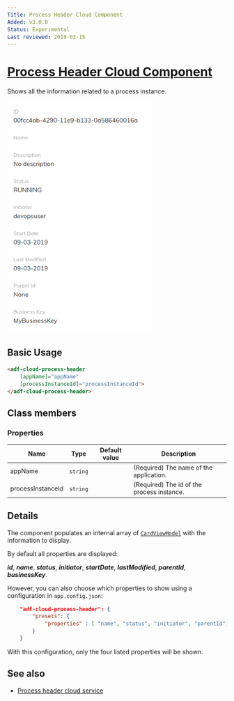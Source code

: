 ```yaml
---
Title: Process Header Cloud Component
Added: v3.0.0
Status: Experimental
Last reviewed: 2019-03-15
---
```


# [Process Header Cloud Component](../../../lib/process-services-cloud/src/lib/process/process-header/components/process-header-cloud.component.ts "Defined in process-header-cloud.component.ts")

Shows all the information related to a process instance.

![adf-cloud-process-header](../../docassets/images/adf-cloud-process-header.png)

## Basic Usage

```html
<adf-cloud-process-header
    [appName]="appName"
    [processInstanceId]="processInstanceId">
</adf-cloud-process-header>
```

## Class members

### Properties

| Name | Type | Default value | Description |
| ---- | ---- | ------------- | ----------- |
| appName | `string` |  | (Required) The name of the application. |
| processInstanceId | `string` |  | (Required) The id of the process instance. |

## Details

The component populates an internal array of
[`CardViewModel`](../../core/components/card-view.component.md) with the information to display.

By default all properties are displayed:

**_id_**, **_name_**, **_status_**, **_initiator_**, **_startDate_**, **_lastModified_**, **_parentId_**, **_businessKey_**.

However, you can also choose which properties to show using a configuration in `app.config.json`:

```json
    "adf-cloud-process-header": {
        "presets": {
            "properties" : [ "name", "status", "initiator", "parentId"]
        }
    }
```

With this configuration, only the four listed properties will be shown.

## See also

-   [Process header cloud service](../../process-services-cloud/services/process-header-cloud.service.md)
